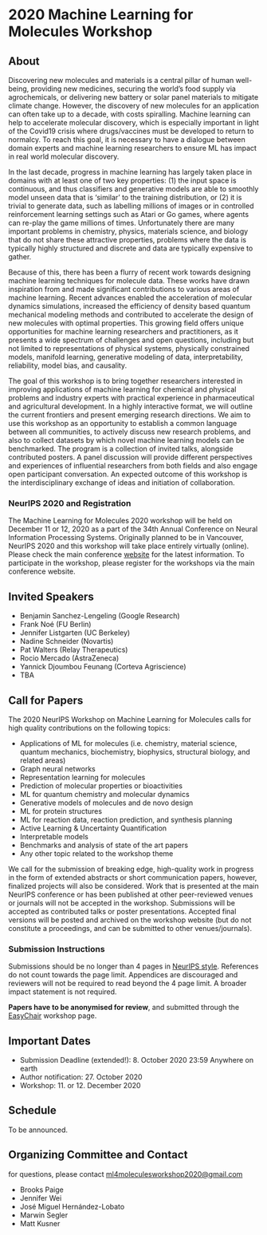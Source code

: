 # 2020 Machine Learning for Molecules Workshop

## About

Discovering new molecules and materials is a central pillar of human well-being, providing new medicines, securing the world’s food supply via agrochemicals, or delivering new battery or solar panel materials to mitigate climate change. However, the discovery of new molecules for an application can often take up to a decade, with costs spiralling. Machine learning can help to accelerate molecular discovery, which is especially important in light of the Covid19 crisis where drugs/vaccines must be developed to return to normalcy. To reach this goal, it is necessary to have a dialogue between domain experts and machine learning researchers to ensure ML has impact in real world molecular discovery.

In the last decade, progress in machine learning has largely taken place in domains with at least one of two key properties: (1) the input space is continuous, and thus classifiers and generative models are able to smoothly model unseen data that is ‘similar’ to the training distribution, or (2) it is trivial to generate data, such as labelling millions of images or in controlled reinforcement learning settings such as Atari or Go games, where agents can re-play the game millions of times. Unfortunately there are many important problems in chemistry, physics, materials science, and biology that do not share these attractive properties, problems where the data is typically highly structured and discrete and data are typically expensive to gather. 

Because of this, there has been a flurry of recent work towards designing machine learning techniques for molecule data. These works have drawn inspiration from and made significant contributions to various areas of machine learning. Recent advances enabled the acceleration of molecular dynamics simulations, increased the efficiency of density based quantum mechanical modeling methods and contributed to accelerate the design of new molecules with optimal properties. This growing field offers unique opportunities for machine learning researchers and practitioners, as it presents a wide spectrum of challenges and open questions, including but not limited to representations of physical systems, physically constrained models, manifold learning, generative modeling of data, interpretability, reliability, model bias, and causality.

The goal of this workshop is to bring together researchers interested in improving applications of  machine learning for chemical and physical problems and industry experts with practical experience in pharmaceutical and agricultural development. In a highly interactive format, we will outline the current frontiers and present emerging research directions. We aim to use this workshop as an opportunity to establish a common language between all communities, to actively discuss new research problems, and also to collect datasets by which novel machine learning models can be benchmarked. The program is a collection of invited talks, alongside contributed posters. A panel discussion will provide different perspectives and experiences of influential researchers from both fields and also engage open participant conversation. An expected outcome of this workshop is the interdisciplinary exchange of ideas and initiation of collaboration.
### NeurIPS 2020 and Registration
The Machine Learning for Molecules 2020 workshop will be held on December 11 or 12, 2020 as a part of the 34th Annual Conference on Neural Information Processing Systems. Originally planned to be in Vancouver, NeurIPS 2020 and this workshop will take place entirely virtually (online). Please check the main conference [website](https://neurips.cc) for the latest information. 
To participate in the workshop, please register for the workshops via the main conference website.


## Invited Speakers

- Benjamin Sanchez-Lengeling (Google Research)
- Frank Noé (FU Berlin)
- Jennifer Listgarten (UC Berkeley)
- Nadine Schneider (Novartis)
- Pat Walters (Relay Therapeutics)
- Rocio Mercado (AstraZeneca)
- Yannick Djoumbou Feunang (Corteva Agriscience)
- TBA

## Call for Papers

The 2020 NeurIPS Workshop on Machine Learning for Molecules calls for high quality contributions on the following topics:

- Applications of ML for molecules (i.e. chemistry, material science, quantum mechanics, biochemistry, biophysics, structural biology,  and related areas)
- Graph neural networks
- Representation learning for molecules
- Prediction of molecular properties or bioactivities
- ML for quantum chemistry and molecular dynamics
- Generative models of molecules and de novo design
- ML for protein structures 
- ML for reaction data, reaction prediction, and synthesis planning
- Active Learning & Uncertainty Quantification
- Interpretable models
- Benchmarks and analysis of state of the art papers
- Any other topic related to the workshop theme

We call for the submission of breaking edge, high-quality work in progress in the form of extended abstracts or short communication papers, however, finalized projects will also be considered. 
Work that is presented at the main NeurIPS conference or has been published at other peer-reviewed venues or journals will not be accepted in the workshop. Submissions will be accepted as contributed talks or poster presentations. Accepted final versions will be posted and archived on the workshop website (but do not constitute a proceedings, and can be submitted to other venues/journals).


### Submission Instructions
Submissions should be no longer than 4 pages in [NeurIPS style](https://neurips.cc/Conferences/2020/PaperInformation/StyleFiles). References do not count towards the page limit. Appendices are discouraged and reviewers will not be required to read beyond the 4 page limit. A broader impact statement is not required.

**Papers have to be anonymised for review**, and submitted through the [EasyChair](https://easychair.org/conferences/?conf=ml4molecules2020) workshop page.


## Important Dates
- Submission Deadline (extended!): 8. October 2020 23:59 Anywhere on earth
- Author notification: 27. October 2020
- Workshop: 11. or 12. December 2020

## Schedule
To be announced.

## Organizing Committee and Contact

for questions, please contact ml4moleculesworkshop2020@gmail.com

- Brooks Paige
- Jennifer Wei
- José Miguel Hernández-Lobato
- Marwin Segler
- Matt Kusner

